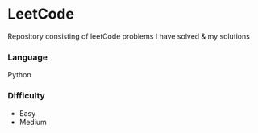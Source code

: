 # LeetCode
Repository consisting of leetCode problems I have solved & my solutions

### Language
Python

### Difficulty
- Easy
- Medium
